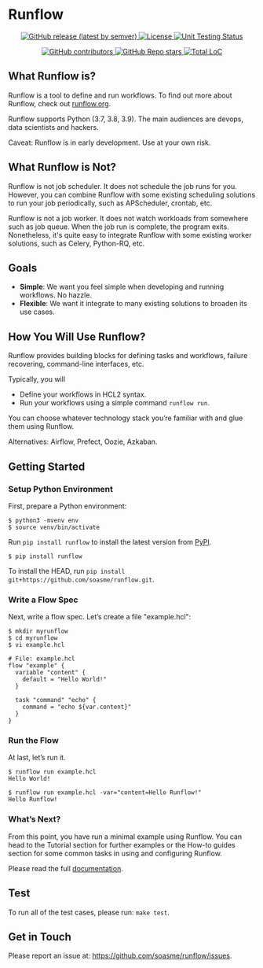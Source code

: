 # Runflow

<p align="center">
  <a href="https://github.com/soasme/runflow/releases">
    <img alt="GitHub release (latest by semver)" src="https://img.shields.io/pypi/v/runflow?color=%2360be86&style=for-the-badge">
  </a>
  <a href="LICENSE">
    <img alt="License" src="https://img.shields.io/github/license/soasme/runflow?color=%2360be86&style=for-the-badge">
  </a>
  <a href="https://github.com/soasme/runflow/actions">
    <img alt="Unit Testing Status" src="https://img.shields.io/github/workflow/status/soasme/runflow/Unit%20Testing?color=%2360be86&label=UNIT%20TEST&style=for-the-badge">
  </a>

</p>
<p align="center">
  <a href="https://github.com/soasme/runflow/graphs/contributors">
    <img alt="GitHub contributors" src="https://img.shields.io/github/contributors-anon/soasme/runflow?color=%2360be86&style=for-the-badge">
  </a> 
  <a href="https://github.com/soasme/runflow/stargazers">
    <img alt="GitHub Repo stars" src="https://img.shields.io/github/stars/soasme/runflow?color=%2360be86&label=github%20stars&style=for-the-badge">
  </a>
  <a href="https://github.com/soasme/runflow">
    <img alt="Total LoC" src="https://img.shields.io/tokei/lines/github/soasme/runflow?color=%2360be86&style=for-the-badge">
  </a>
</p>

## What Runflow is?

Runflow is a tool to define and run workflows. To find out more about Runflow, check out [runflow.org](https://runflow.org).

Runflow supports Python (3.7, 3.8, 3.9). 
The main audiences are devops, data scientists and hackers.

Caveat: Runflow is in early development. Use at your own risk.

## What Runflow is Not?

Runflow is not job scheduler. It does not schedule the job runs for you. However, you can combine Runflow with some existing scheduling solutions to run your job periodically, such as APScheduler, crontab, etc.

Runflow is not a job worker. It does not watch workloads from somewhere such as job queue. When the job run is complete, the program exits. Nonetheless, it's quite easy to integrate Runflow with some existing worker solutions, such as Celery, Python-RQ, etc.

## Goals

* **Simple**: We want you feel simple when developing and running workflows. No hazzle.
* **Flexible**: We want it integrate to many existing solutions to broaden its use cases.

## How You Will Use Runflow?

Runflow provides building blocks for defining tasks and workflows, failure recovering, command-line interfaces, etc. 

Typically, you will

* Define your workflows in HCL2 syntax.
* Run your workflows using a simple command `runflow run`.

You can choose whatever technology stack you’re familiar with and glue them using Runflow.

Alternatives: Airflow, Prefect, Oozie, Azkaban.

## Getting Started

### Setup Python Environment

First, prepare a Python environment:

```
$ python3 -mvenv env
$ source venv/bin/activate
```

Run `pip install runflow` to install the latest version from [PyPI](https://pypi.org/project/runflow/).

```
$ pip install runflow
```

To install the HEAD, run `pip install git+https://github.com/soasme/runflow.git`.

### Write a Flow Spec

Next, write a flow spec. Let’s create a file "example.hcl":

```
$ mkdir myrunflow
$ cd myrunflow
$ vi example.hcl
```

```
# File: example.hcl
flow "example" {
  variable "content" {
    default = "Hello World!"
  }

  task "command" "echo" {
    command = "echo ${var.content}"
  }
}
```

### Run the Flow

At last, let’s run it.

```
$ runflow run example.hcl
Hello World!

$ runflow run example.hcl -var="content=Hello Runflow!"
Hello Runflow!
```

### What’s Next? 

From this point, you have run a minimal example using Runflow. You can head to the Tutorial section for further examples or the How-to guides section for some common tasks in using and configuring Runflow.

Please read the full [documentation](https://runflow.org).

## Test

To run all of the test cases, please run: `make test`.

## Get in Touch

Please report an issue at: <https://github.com/soasme/runflow/issues>.
